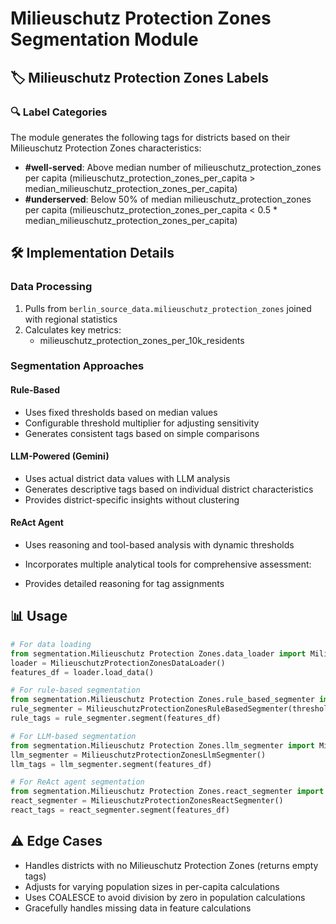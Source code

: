 # Milieuschutz Protection Zones Segmentation Module

## 🏷️ Milieuschutz Protection Zones Labels
### 🔍 Label Categories
The module generates the following tags for districts based on their Milieuschutz Protection Zones characteristics:

- **#well-served**: Above median number of milieuschutz_protection_zones per capita (milieuschutz_protection_zones_per_capita > median_milieuschutz_protection_zones_per_capita)
- **#underserved**: Below 50% of median milieuschutz_protection_zones per capita (milieuschutz_protection_zones_per_capita < 0.5 * median_milieuschutz_protection_zones_per_capita)

## 🛠 Implementation Details
### Data Processing
1. Pulls from `berlin_source_data.milieuschutz_protection_zones` joined with regional statistics
2. Calculates key metrics:
      - milieuschutz_protection_zones_per_10k_residents

### Segmentation Approaches
#### Rule-Based
- Uses fixed thresholds based on median values
- Configurable threshold multiplier for adjusting sensitivity
- Generates consistent tags based on simple comparisons

#### LLM-Powered (Gemini)
- Uses actual district data values with LLM analysis
- Generates descriptive tags based on individual district characteristics
- Provides district-specific insights without clustering

#### ReAct Agent
- Uses reasoning and tool-based analysis with dynamic thresholds
- Incorporates multiple analytical tools for comprehensive assessment:
  
- Provides detailed reasoning for tag assignments

## 📊 Usage
```python
# For data loading
from segmentation.Milieuschutz Protection Zones.data_loader import MilieuschutzProtectionZonesDataLoader
loader = MilieuschutzProtectionZonesDataLoader()
features_df = loader.load_data()

# For rule-based segmentation
from segmentation.Milieuschutz Protection Zones.rule_based_segmenter import MilieuschutzProtectionZonesRuleBasedSegmenter
rule_segmenter = MilieuschutzProtectionZonesRuleBasedSegmenter(threshold_multiplier=1.0)  # Adjust sensitivity
rule_tags = rule_segmenter.segment(features_df)

# For LLM-based segmentation
from segmentation.Milieuschutz Protection Zones.llm_segmenter import MilieuschutzProtectionZonesLlmSegmenter
llm_segmenter = MilieuschutzProtectionZonesLlmSegmenter()
llm_tags = llm_segmenter.segment(features_df)

# For ReAct agent segmentation
from segmentation.Milieuschutz Protection Zones.react_segmenter import MilieuschutzProtectionZonesReactSegmenter
react_segmenter = MilieuschutzProtectionZonesReactSegmenter()
react_tags = react_segmenter.segment(features_df)
```

## ⚠️ Edge Cases
- Handles districts with no Milieuschutz Protection Zones (returns empty tags)
- Adjusts for varying population sizes in per-capita calculations
- Uses COALESCE to avoid division by zero in population calculations
- Gracefully handles missing data in feature calculations
